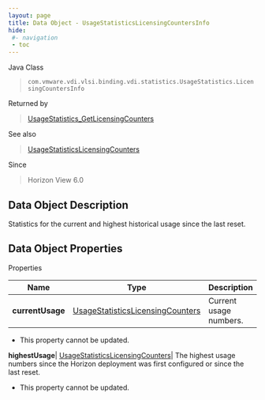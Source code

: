 ```yaml
---
layout: page
title: Data Object - UsageStatisticsLicensingCountersInfo
hide:
 #- navigation
 - toc
---
```






Java Class  
> `com.vmware.vdi.vlsi.binding.vdi.statistics.UsageStatistics.LicensingCountersInfo`

Returned by  
> [UsageStatistics_GetLicensingCounters](vdi.statistics.UsageStatistics.md#getLicensingCounters)

See also  
> [UsageStatisticsLicensingCounters](vdi.statistics.UsageStatistics.LicensingCounters.md)

Since  
> Horizon View 6.0


## Data Object Description 

Statistics for the current and highest historical usage since the last reset. 

## Data Object Properties

Properties

Name |  Type |  Description   
---|---|---  
**currentUsage**| [UsageStatisticsLicensingCounters](vdi.statistics.UsageStatistics.LicensingCounters.md)|  Current usage numbers.   


 * This property cannot be updated.

  
**highestUsage**| [UsageStatisticsLicensingCounters](vdi.statistics.UsageStatistics.LicensingCounters.md)|  The highest usage numbers since the Horizon deployment was first configured or since the last reset.   


 * This property cannot be updated.

  
  

  
